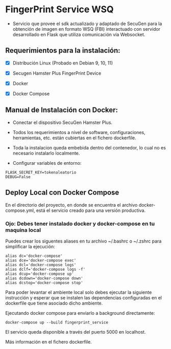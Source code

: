 # FingerPrint Service WSQ

- Servicio que provee el sdk actualizado y adaptado de SecuGen para la obtención de imagen en formato WSQ (FBI) interactuado con servidor desarrollado en Flask que utiliza comunicación vía Websocket.

## Requerimientos para la instalación:

- [x] Distribución Linux (Probado en Debian 9, 10, 11)
- [x] Secugen Hamster Plus FingerPrint Device
- [x] Docker
- [x] Docker Compose


## Manual de Instalación con Docker:

- Conectar el dispositivo SecuGen Hamster Plus.
- Todos los requerimientos a nivel de software, configuraciones, herramientas, etc. están cubiertas en el fichero dockerfile.
- Toda la instalacion queda embebida dentro del contenedor, lo cual no es necesario instalarlo localmente.

- Configurar variables de entorno:

```
FLASK_SECRET_KEY=tokenaleatorio
DEBUG=False
```

Deploy Local con Docker Compose
------------------------------------
En el directorio del proyecto, en donde se encuentra el archivo docker-compose.yml, está el servicio creado para una versión productiva.

### Ojo: Debes tener instalado docker y docker-compose en tu maquina local

Puedes crear los siguentes aliases en tu archivo ~/.bashrc o ~/.zshrc para simplificar la ejecución:

```
alias dc='docker-compose'
alias dce='docker-compose exec'
alias dcl='docker-compose logs'
alias dclf='docker-compose logs -f'
alias dcup='docker-compose up'
alias dcdown='docker-compose down'
alias dcstop='docker-compose stop'
```


Para poder levantar el ambiente local solo debes ejecutar la siguiente instrucción y esperar que se instalen las dependencias configuradas en el dockerfile que tiene asociado dicho ambiente.

Ejecutando docker compose para enviarlo a background directamente:

```
docker-compose up --build fingerprint_service
```

El servicio queda disponible a través del puerto 5000 en localhost.

Más información en el fichero dockerfile.